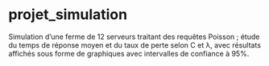 # projet_simulation
Simulation d’une ferme de 12 serveurs traitant des requêtes Poisson ; étude du temps de réponse moyen et du taux de perte selon C et λ, avec résultats affichés sous forme de graphiques avec intervalles de confiance à 95%.
